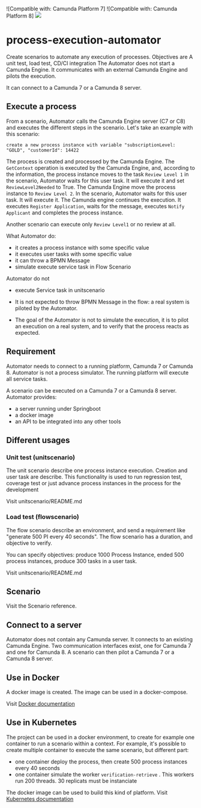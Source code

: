 
![Compatible with: Camunda Platform 7] ![Compatible with: Camunda Platform 8] [![](https://img.shields.io/badge/Lifecycle-Incubating-blue)](https://github.com/Camunda-Community-Hub/community/blob/main/extension-lifecycle.md#incubating-)


# process-execution-automator

Create scenarios to automate any execution of processes. Objectives are A unit test, load test,
CD/CI integration The Automator does not start a Camunda Engine. It communicates with an external
Camunda Engine and pilots the execution.

It can connect to a Camunda 7 or a Camunda 8 server.

## Execute a process

From a scenario, Automator calls the Camunda Engine server (C7 or C8) and executes the different
steps in the scenario. Let's take an example with this scenario:

````
create a new process instance with variable "subscriptionLevel: "GOLD", "customerId": 14422
````

The process is created and processed by the Camunda Engine. The `GetContext` operation is executed by
the Camunda Engine, and, according to the information, the process instance moves to the task `Review Level 1`
in the scenario, Automator waits for this user task. It will execute it and set `ReviewLevel2Needed`
to True. The Camunda Engine move the process instance to `Review Level 2`. In the scenario, Automator
waits for this user task. It will execute it. The Camunda engine continues the execution. It
executes `Register Application`, waits for the message, executes `Notify Applicant` and completes
the process instance.

Another scenario can execute only `Review Level1` or no review at all.

What Automator do:

* it creates a process instance with some specific value
* it executes user tasks with some specific value
* it can throw a BPMN Message
* simulate execute service task in Flow Scenario

Automator do not

* execute Service task in unitscenario
* It is not expected to throw BPMN Message in the flow: a real system is piloted by the Automator.

* The goal of the Automator is not to simulate the execution, it is to pilot an execution on a real
  system, and to verify that the process reacts as expected.

## Requirement

Automator needs to connect to a running platform, Camunda 7 or Camunda 8. Automator is not a process
simulator. The running platform will execute all service tasks.

A scenario can be executed on a Camunda 7 or a Camunda 8 server. Automator provides:

* a server running under Springboot
* a docker image
* an API to be integrated into any other tools

## Different usages

### Unit test (unitscenario)

The unit scenario describe one process instance execution. Creation and user task are describe.
This functionality is used to run regression test, coverage test or just advance process instances in the process for the development


Visit unitscenario/README.md

### Load test (flowscenario)

The flow scenario describe an environment, and send a requirement like "generate 500 PI every 40 seconds". 
The flow scenario has a duration, and objective to verify.


You can specify objectives: produce 1000 Process Instance, ended 500 process instances, produce 300 tasks in a user task.

Visit unitscenario/README.md

## Scenario

Visit the Scenario reference.


## Connect to a server

Automator does not contain any Camunda server. It connects to an existing Camunda Engine. Two
communication interfaces exist, one for Camunda 7 and one for Camunda 8. A scenario can then pilot a
Camunda 7 or a Camunda 8 server.

## Use in Docker
A docker image is created. The image can be used in a docker-compose. 

Visit [Docker documentation](doc/docker/README.md)

## Use in Kubernetes

The project can be used in a docker environment, to create for example one container to run a scenario within a context.
For example, it's possible to create multiple container to execute the same scenario, but different part:
* one container deploy the process, then create 500 process instances every 40 seconds
* one container simulate the worker `verification-retrieve` . This workers run 200 threads. 30 replicats must be instanciate

The docker image can be used to build this kind of platform. Visit [Kubernetes documentation](doc/kubernetes/README.md)
